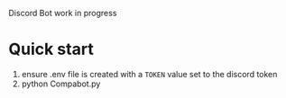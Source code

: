 Discord Bot work in progress

# Quick start
1. ensure .env file is created with a `TOKEN` value set to the discord token
2. python Compabot.py